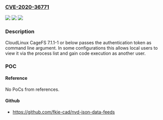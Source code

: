 ### [CVE-2020-36771](https://cve.mitre.org/cgi-bin/cvename.cgi?name=CVE-2020-36771)
![](https://img.shields.io/static/v1?label=Product&message=cagefs&color=blue)
![](https://img.shields.io/static/v1?label=Version&message=n%2Fa&color=blue)
![](https://img.shields.io/static/v1?label=Vulnerability&message=CWE-214%20Invocation%20of%20Process%20Using%20Visible%20Sensitive%20Information&color=brighgreen)

### Description

CloudLinux CageFS 7.1.1-1 or below passes the authentication token as command line argument. In some configurations this allows local users to view it via the process list and gain code execution as another user.

### POC

#### Reference
No PoCs from references.

#### Github
- https://github.com/fkie-cad/nvd-json-data-feeds

